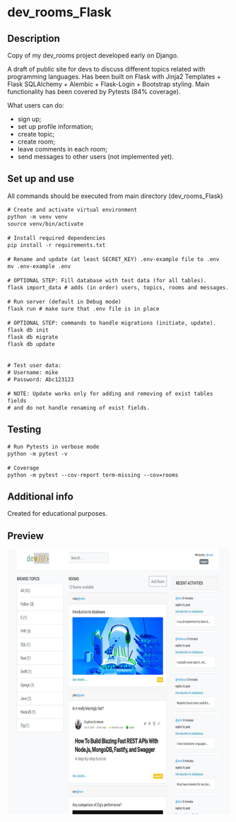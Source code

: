 # dev_rooms_Flask

## Description

Copy of my dev_rooms project developed early on Django.

A draft of public site for devs to discuss different topics related with programming languages. Has been built on Flask with Jinja2 Templates + Flask SQLAlchemy + Alembic + Flask-Login + Bootstrap styling. Main functionality has been covered by Pytests (84% coverage).

What users can do:
- sign up;
- set up profile information;
- create topic;
- create room;
- leave comments in each room;
- send messages to other users (not implemented yet).

## Set up and use

All commands should be executed from main directory (dev_rooms_Flask)

```
# Create and activate virtual environment
python -m venv venv
source venv/bin/activate

# Install required dependencies
pip install -r requirements.txt

# Rename and update (at least SECRET_KEY) .env-example file to .env
mv .env-example .env

# OPTIONAL STEP: Fill database with test data (for all tables). 
flask import_data # adds (in order) users, topics, rooms and messages.

# Run server (default in Debug mode)
flask run # make sure that .env file is in place

# OPTIONAL STEP: commands to handle migrations (initiate, update).  
flask db init 
flask db migrate
flask db update


# Test user data:
# Username: mike
# Password: Abc123123

# NOTE: Update works only for adding and removing of exist tables fields 
# and do not handle renaming of exist fields.

```

## Testing

```
# Run Pytests in verbose mode
python -m pytest -v

# Coverage
python -m pytest --cov-report term-missing --cov=rooms
```

## Additional info

Created for educational purposes. 

## Preview
<img src="https://github.com/wenerikk5/dev_rooms_Flask/blob/7ff2b002b5f95f879b31ba863e07e3038a14e7b3/rooms/static/uploads/base/Preview.png" alt="img" width="800" height='600'>


